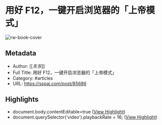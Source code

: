 # 用好 F12，一键开启浏览器的「上帝模式」

![rw-book-cover](https://cdn.sspai.com/2024/01/10/cc7ebfddd652b149d91cd01b9421d55d.jpg)

## Metadata
- Author: [[_东东_]]
- Full Title: 用好 F12，一键开启浏览器的「上帝模式」
- Category: #articles
- URL: https://sspai.com/post/85686

## Highlights
- document.body.contentEditable=true ([View Highlight](https://read.readwise.io/read/01hmvbjktyhpeaay9phnx2edaz))
- document.querySelector('video').playbackRate = 16; ([View Highlight](https://read.readwise.io/read/01hmvbjg364y3c2yrnecfecb3e))

